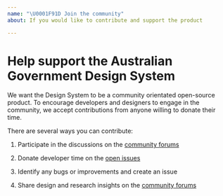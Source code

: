 ```yaml
---
name: "\U0001F91D Join the community"
about: If you would like to contribute and support the product

---
```


<!-- Click "Preview" for a nicer view! -->
# Help support the Australian Government Design System

We want the Design System to be a community orientated open-source product. To encourage developers and designers to engage in the community, we accept contributions from anyone willing to donate their time.

There are several ways you can contribute:

1. Participate in the discussions on the [community forums](https://community.digital.gov.au/c/designsystem)

2. Donate developer time on the [open issues](https://github.com/govau/uikit/issues)

3. Identify any bugs or improvements and create an issue

4. Share design and research insights on the [community forums](https://community.digital.gov.au/c/designsystem)
